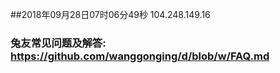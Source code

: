 ##2018年09月28日07时06分49秒 104.248.149.16
### 兔友常见问题及解答: https://github.com/wanggonging/d/blob/w/FAQ.md
